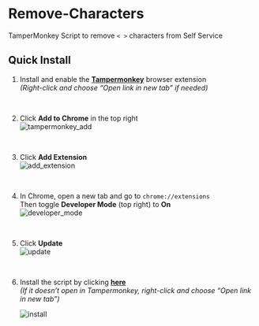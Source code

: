 # Remove-Characters  
TamperMonkey Script to remove `< >` characters from Self Service

## Quick Install

1. Install and enable the [**Tampermonkey**](https://chromewebstore.google.com/detail/tampermonkey/dhdgffkkebhmkfjojejmpbldmpobfkfo?pli=1) browser extension  
   _(Right-click and choose “Open link in new tab” if needed)_

<br>

2. Click **Add to Chrome** in the top right  
   ![tampermonkey_add](https://github.com/user-attachments/assets/609eb9c3-c655-41ed-979f-b50951fab879)

<br>

3. Click **Add Extension**  
   ![add_extension](https://github.com/user-attachments/assets/e7728665-10a2-4449-ba25-73ac43cdcdd5)

<br>

4. In Chrome, open a new tab and go to `chrome://extensions`  
   Then toggle **Developer Mode** (top right) to **On**  
   ![developer_mode](https://github.com/user-attachments/assets/c2409242-7a92-4257-8087-d230947d8599)

<br>

5. Click **Update**  
   ![update](https://github.com/user-attachments/assets/5f7357b7-bc44-4588-869b-5589c367a0ec)

<br>

6. Install the script by clicking [**here**](https://raw.githubusercontent.com/bslange2/Remove-Characters/master/Desktop/remove_characters.user.js)  
   _(If it doesn’t open in Tampermonkey, right-click and choose “Open link in new tab”)_

   ![install](https://github.com/user-attachments/assets/055f0031-215b-4d5d-9eb8-77d4c4ad6000)
